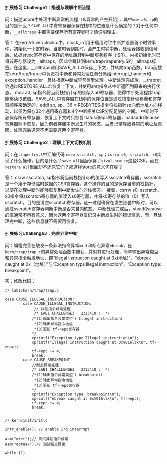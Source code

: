 #### 扩展练习 Challenge1：描述与理解中断流程
问：描述ucore中处理中断异常的流程（从异常的产生开始），其中`mov a0，sp`的目的是什么？`SAVE_ALL`中寄寄存器保存在栈中的位置是什么确定的？对于任何中断，`__alltraps` 中都需要保存所有寄存器吗？请说明理由。

答：
在kern/driver/clock.c中，clock_init用于启用时钟中断并设置首个时钟事件，初始化一个定时器。当定时器到期时，会产生时钟中断，处理器接收到信号后，依据stvec寄存器中保存的地址跳转到中断服务程序（ISR）。内核初始化时已将该寄存器设为__alltraps，因此会跳转到kern/trap/trapentry.S的__alltraps标签。在这里，__alltraps调用SAVE_ALL以保存上下文，并转向trap函数。trap函数在kern/trap/trap.c中负责将中断和异常处理任务分派给interrupt_handler和exception_handler，具体根据中断或异常类型处理。中断处理完成后，__trapret会通过RESTORE_ALL宏恢复上下文，并使用sret指令从中断返回到原来的执行状态。
mov a0, sp指令将当前栈指针sp的值存入a0寄存器，使得中断处理程序trap能够读取该值。SAVE_ALL中寄存器在栈中的保存位置是通过栈指针偏移量和寄存器顺序来确定的，addi sp, sp, -36 * REGBYTES指令将栈指针sp向低地址方向移动，以便为保存32个通用寄存器和4个中断相关CSR分配足够的空间。
中断时不必保存所有寄存器，恢复上下文时只恢复status和epc寄存器，badaddr和cause寄存器则不恢复，因为前者存储中断发生时的状态，后者记录导致异常的地址及原因，处理完后通常不再需要这两个寄存器。
#### 扩展练习 Challenge2：理解上下文切换机制
问：在`trapentry.S`中汇编代码 `csrw sscratch, sp`；`csrrw s0, sscratch, x0`实现了什么操作，目的是什么？`save all`里面保存了`stval scause`这些CSR，而在`restore all`里面却不还原它们？那这样store的意义何在呢？

答：
csrw sscratch, sp指令将当前栈指针sp的值写入sscratch寄存器，sscratch是一个用于存储临时数据的CSR寄存器。这个操作的目的是保存当前的栈指针，以便在处理中断时能够恢复到中断发生时的栈状态。
接着，csrrw s0, sscratch, x0指令将sscratch寄存器的值读入s0寄存器，并将x0寄存器的值（0）写入sscratch，目的是清空sscratch寄存器。这一过程确保在发生嵌套中断时，可以通过sscratch寄存器判断中断是否来自内核态。
中断处理完成后，stval和scause的值通常不再有意义，因为这两个寄存器仅记录中断发生时的错误信息，而一旦处理完中断，这些信息就不需要再恢复。
#### 扩展练习Challenge3：完善异常中断
问：编程完善在触发一条非法指令异常`mret`和断点异常`ebreak`，在 `kern/trap/trap.c`的异常处理函数中捕获，并对其进行处理，简单输出异常类型和异常指令触发地址，即“Illegal instruction caught at 0x(地址)”，“ebreak caught at 0x（地址）”与“Exception type:Illegal instruction"，“Exception type: breakpoint”。

答：修改代码：
```
// lab1/kern/trap/trap.c

case CAUSE_ILLEGAL_INSTRUCTION:
		case CAUSE_ILLEGAL_INSTRUCTION:
             // 非法指令异常处理
             /* LAB1 CHALLENGE3   2213410 :  */
            /*(1)输出指令异常类型（ Illegal instruction）
             *(2)输出异常指令地址
             *(3)更新 tf->epc寄存器
            */
            cprintf("Exception type:Illegal instruction\n");
            cprintf("Illegal instruction caught at 0x%016llx\n", tf->epc);
            tf->epc += 4;
            break;
        case CAUSE_BREAKPOINT:
            //断点异常处理
            /* LAB1 CHALLLENGE3   2213410 :  */
            /*(1)输出指令异常类型（ breakpoint）
             *(2)输出异常指令地址
             *(3)更新 tf->epc寄存器
            */
            cprintf("Exception type: breakpoint\n");
            cprintf("ebreak caught at 0x%016llx\n", tf->epc);
            tf->epc += 4;
            break;


// kern/init/init.c

intr_enable(); // enable irq interrupt

asm("mret");// 测试非法指令异常
asm("ebreak");// 测试断点异常

while (1)
        ;
```
